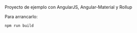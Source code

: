 Proyecto de ejemplo con AngularJS, Angular-Material y Rollup

Para arrancarlo:

```
npm run build
```